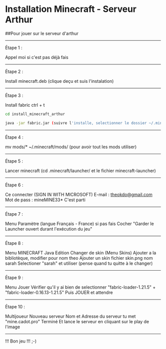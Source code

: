 # Installation Minecraft - Serveur Arthur

##Pour jouer sur le serveur d'arthur

---

Étape 1 :

  Appel moi si c'est pas déjà fais

---

Étape 2 :

  Install minecraft.deb (clique deçu et suis l'instalation)

---

Étape 3 :

  Install fabric
    ctrl + t
```bash
cd install_minecraft_arthur
```
```bash
java -jar fabric.jar (suivre l'installe, selectionner le dossier ~/.minecraft/, puis quitter)
```

---

Étape 4 :

  mv mods/* ~/.minecraft/mods/ (pour avoir tout les mods utiliser)

---

Étape 5 :

  Lancer minecraft (cd .minecraft/launcher/ et le fichier minecraft-launcher)

---

Étape 6 :

  Ce connecter (SIGN IN WITH MICROSOFT)
    E-mail : theokdo@gmail.com
    Mot de pass : mineMINE33*
  C'est parti

---

Étape 7 :

  Menu Paramètre (langue Français - France) si pas fais
  Cocher "Garder le Launcher ouvert durant l'exécution du jeu"

---

Étape 8 :

  Menu MINECRAFT Java Edition
  Changer de skin (Menu Skins)
  Ajouter a la bibliotèque, modifier pour nom theo
  Ajouter un skin fichier skin.png nom sarah
  Selectioner "sarah" et utiliser (pense quand tu quitte à le changer)

---

Étape 9 :

  Menu Jouer
  Vérifier qu'il y ai bien de selectionner "fabric-loader-1.21.5" + "fabric-loader-0.16.13-1.21.5"
  Puis JOUER et attendre

---

Étape 10 :

  Multijoueur
  Nouveau serveur Nom et Adresse du serveur tu met "mine.cadot.pro"
  Terminé
  Et lance le serveur en cliquant sur le play de l'image

---

  !!!  Bon jeu  !!! ;-)
